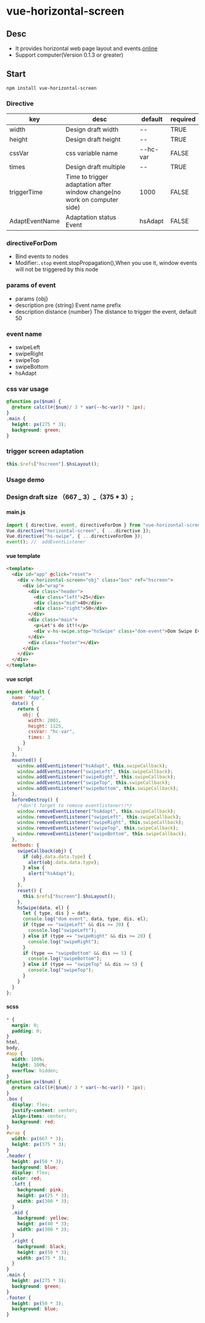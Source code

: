 # vue-horizontal-screen

## Desc

- It provides horizontal web page layout and events.[online](https://2gt9f.csb.app/)
- Support computer(Version 0.1.3 or greater)

## Start

```
npm install vue-horizontal-screen
```

### Directive

| key            | desc                                                                     | default  | required |
| -------------- | ------------------------------------------------------------------------ | -------- | -------- |
| width          | Design draft width                                                       | --       | TRUE     |
| height         | Design draft height                                                      | --       | TRUE     |
| cssVar         | css variable name                                                        | --hc-var | FALSE    |
| times          | Design draft multiple                                                    | --       | TRUE     |
| triggerTime    | Time to trigger adaptation after window change(no work on computer side) | 1000     | FALSE    |
| AdaptEventName | Adaptation status Event                                                  | hsAdapt  | FALSE    |

### directiveForDom

- Bind events to nodes
- Modifier:`.stop` event.stopPropagation(),When you use it, window events will not be triggered by this node

### params of event

- params {obj}
- description pre {string} Event name prefix
- description distance {number} The distance to trigger the event, default 50

### event name

- swipeLeft
- swipeRight
- swipeTop
- swipeBottom
- hsAdapt

### css var usage

```scss
@function px($num) {
  @return calc((#{$num}/ 3 * var(--hc-var)) * 1px);
}
.main {
  height: px(275 * 3);
  background: green;
}
```

### trigger screen adaptation

```javascript
this.$refs["hscreen"].$hsLayout();
```

### Usage demo

### Design draft size （667 _ 3）_（375 \* 3）;

#### main.js

```javascript
import { directive, event, directiveForDom } from "vue-horizontal-screen";
Vue.directive("horizontal-screen", { ...directive });
Vue.directive("hs-swipe", { ...directiveForDom });
event(); //  addEventListener
```

#### vue template

```html
<template>
  <div id="app" @click="reset">
    <div v-horizontal-screen="obj" class="box" ref="hscreen">
      <div id="wrap">
        <div class="header">
          <div class="left">25</div>
          <div class="mid">40</div>
          <div class="right">50</div>
        </div>
        <div class="main">
          <p>Let's do it!!</p>
          <div v-hs-swipe.stop="hsSwipe" class="dom-event">Dom Swipe Event</div>
        </div>
        <div class="footer"></div>
      </div>
    </div>
  </div>
</template>
```

#### vue script

```javascript
export default {
  name: "App",
  data() {
    return {
      obj: {
        width: 2001,
        height: 1125,
        cssVar: "hc-var",
        times: 3
      }
    };
  },
  mounted() {
    window.addEventListener("hsAdapt", this.swipeCallback);
    window.addEventListener("swipeLeft", this.swipeCallback);
    window.addEventListener("swipeRight", this.swipeCallback);
    window.addEventListener("swipeTop", this.swipeCallback);
    window.addEventListener("swipeBottom", this.swipeCallback);
  },
  beforeDestroy() {
    /*don't forget to remove eventlistener!!*/
    window.removeEventListener("hsAdapt", this.swipeCallback);
    window.removeEventListener("swipeLeft", this.swipeCallback);
    window.removeEventListener("swipeRight", this.swipeCallback);
    window.removeEventListener("swipeTop", this.swipeCallback);
    window.removeEventListener("swipeBottom", this.swipeCallback);
  },
  methods: {
    swipeCallback(obj) {
      if (obj.data.data.type) {
        alert(obj.data.data.type);
      } else {
        alert("hsAdapt");
      }
    },
    reset() {
      this.$refs["hscreen"].$hsLayout();
    },
    hsSwipe(data, el) {
      let { type, dis } = data;
      console.log("dom event", data, type, dis, el);
      if (type == "swipeLeft" && dis >= 20) {
        console.log("swipeLeft");
      } else if (type == "swipeRight" && dis >= 20) {
        console.log("swipeRight");
      }
      if (type == "swipeBottom" && dis >= 5) {
        console.log("swipeBottom");
      } else if (type == "swipeTop" && dis >= 5) {
        console.log("swipeTop");
      }
    }
  }
};
```

#### scss

```scss
* {
  margin: 0;
  padding: 0;
}
html,
body,
#app {
  width: 100%;
  height: 100%;
  overflow: hidden;
}
@function px($num) {
  @return calc((#{$num}/ 3 * var(--hc-var)) * 1px);
}
.box {
  display: flex;
  justify-content: center;
  align-items: center;
  background: red;
}
#wrap {
  width: px(667 * 3);
  height: px(375 * 3);
}
.header {
  height: px(50 * 3);
  background: blue;
  display: flex;
  color: red;
  .left {
    background: pink;
    height: px(25 * 3);
    width: px(300 * 3);
  }
  .mid {
    background: yellow;
    height: px(40 * 3);
    width: px(300 * 3);
  }
  .right {
    background: black;
    height: px(50 * 3);
    width: px(75 * 3);
  }
}
.main {
  height: px(275 * 3);
  background: green;
}
.footer {
  height: px(50 * 3);
  background: blue;
}
```
